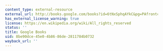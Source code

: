 ```yaml
---
content_type: external-resource
external_url: http://books.google.com/books?id=6tNxSphqAYkC&pg=PAfrontcover
has_external_license_warning: true
license: https://en.wikipedia.org/wiki/All_rights_reserved
status: ''
title: Google Books
uid: 8be90dce-45e0-4b86-86de-2811784b0732
wayback_url: ''
---
```

